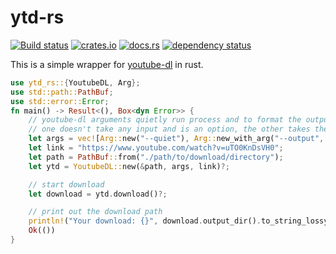 # ytd-rs
[![Build status](https://github.com/nirusu99/ytd-rs/actions/workflows/rust.yml/badge.svg)](https://github.com/nirusu99/ytd-rs/actions)
[![crates.io](https://img.shields.io/crates/v/ytd-rs.svg)](https://crates.io/crates/ytd-rs)
[![docs.rs](https://docs.rs/ytd-rs/badge.svg)](https://docs.rs/ytd-rs)
[![dependency status](https://deps.rs/repo/github/nirusu99/ytd-rs/status.svg)](https://deps.rs/repo/github/nirusu99/ytd-rs)

This is a simple wrapper for [youtube-dl](https://youtube-dl.org/) in rust.

```rust
use ytd_rs::{YoutubeDL, Arg};
use std::path::PathBuf;
use std::error::Error;
fn main() -> Result<(), Box<dyn Error>> {
    // youtube-dl arguments quietly run process and to format the output
    // one doesn't take any input and is an option, the other takes the desired output format as input
    let args = vec![Arg::new("--quiet"), Arg::new_with_arg("--output", "%(title).90s.%(ext)s")];
    let link = "https://www.youtube.com/watch?v=uTO0KnDsVH0";
    let path = PathBuf::from("./path/to/download/directory");
    let ytd = YoutubeDL::new(&path, args, link)?;

    // start download
    let download = ytd.download()?;

    // print out the download path
    println!("Your download: {}", download.output_dir().to_string_lossy());
    Ok(())
}
```

